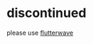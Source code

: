 # discontinued 

please use [flutterwave](https://github.com/hotspotbilling/phpnuxbill-flutterwave-payment-gateway)